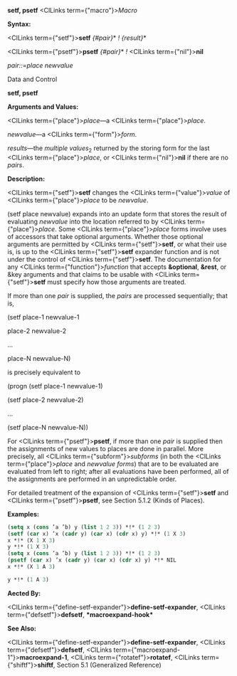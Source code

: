 **setf, psetf** <ClLinks  term={"macro"}><i>Macro</i></ClLinks> 



**Syntax:** 



<ClLinks  term={"setf"}><b>setf</b></ClLinks> *\{#pair\}*\* *! \{result\}*\* 



<ClLinks  term={"psetf"}><b>psetf</b></ClLinks> *\{#pair\}*\* *!* <ClLinks  term={"nil"}><b>nil</b></ClLinks> 



*pair::*=*place newvalue* 



Data and Control 



 



 



**setf, psetf** 



**Arguments and Values:** 



<ClLinks  term={"place"}><i>place</i></ClLinks>—a <ClLinks  term={"place"}><i>place</i></ClLinks>. 



*newvalue*—a <ClLinks  term={"form"}><i>form</i></ClLinks>. 



*results*—the *multiple values*<sub>2</sub> returned by the storing form for the last <ClLinks  term={"place"}><i>place</i></ClLinks>, or <ClLinks  term={"nil"}><b>nil</b></ClLinks> if there are no *pairs*. 



**Description:** 



<ClLinks  term={"setf"}><b>setf</b></ClLinks> changes the <ClLinks  term={"value"}><i>value</i></ClLinks> of <ClLinks  term={"place"}><i>place</i></ClLinks> to be *newvalue*. 



(setf place newvalue) expands into an update form that stores the result of evaluating *newvalue* into the location referred to by <ClLinks  term={"place"}><i>place</i></ClLinks>. Some <ClLinks  term={"place"}><i>place</i></ClLinks> forms involve uses of accessors that take optional arguments. Whether those optional arguments are permitted by <ClLinks  term={"setf"}><b>setf</b></ClLinks>, or what their use is, is up to the <ClLinks  term={"setf"}><b>setf</b></ClLinks> expander function and is not under the control of <ClLinks  term={"setf"}><b>setf</b></ClLinks>. The documentation for any <ClLinks  term={"function"}><i>function</i></ClLinks> that accepts **&amp;optional**, **&amp;rest**, or &amp;key arguments and that claims to be usable with <ClLinks  term={"setf"}><b>setf</b></ClLinks> must specify how those arguments are treated. 



If more than one *pair* is supplied, the *pairs* are processed sequentially; that is, 



(setf place-1 newvalue-1 



place-2 newvalue-2 



... 



place-N newvalue-N) 



is precisely equivalent to 



(progn (setf place-1 newvalue-1) 



(setf place-2 newvalue-2) 



... 



(setf place-N newvalue-N)) 



For <ClLinks  term={"psetf"}><b>psetf</b></ClLinks>, if more than one *pair* is supplied then the assignments of new values to places are done in parallel. More precisely, all <ClLinks  term={"subform"}><i>subforms</i></ClLinks> (in both the <ClLinks  term={"place"}><i>place</i></ClLinks> and *newvalue forms*) that are to be evaluated are evaluated from left to right; after all evaluations have been performed, all of the assignments are performed in an unpredictable order. 



For detailed treatment of the expansion of <ClLinks  term={"setf"}><b>setf</b></ClLinks> and <ClLinks  term={"psetf"}><b>psetf</b></ClLinks>, see Section 5.1.2 (Kinds of Places). 

**Examples:**
```lisp
(setq x (cons ’a ’b) y (list 1 2 3)) *!* (1 2 3) 
(setf (car x) ’x (cadr y) (car x) (cdr x) y) *!* (1 X 3) 
x *!* (X 1 X 3) 
y *!* (1 X 3) 
(setq x (cons ’a ’b) y (list 1 2 3)) *!* (1 2 3) 
(psetf (car x) ’x (cadr y) (car x) (cdr x) y) *!* NIL 
x *!* (X 1 A 3) 

y *!* (1 A 3) 
```
**Aected By:** 



<ClLinks  term={"define-setf-expander"}><b>define-setf-expander</b></ClLinks>, <ClLinks  term={"defsetf"}><b>defsetf</b></ClLinks>, **\*macroexpand-hook\*** 



**See Also:** 



<ClLinks  term={"define-setf-expander"}><b>define-setf-expander</b></ClLinks>, <ClLinks  term={"defsetf"}><b>defsetf</b></ClLinks>, <ClLinks  term={"macroexpand-1"}><b>macroexpand-1</b></ClLinks>, <ClLinks  term={"rotatef"}><b>rotatef</b></ClLinks>, <ClLinks  term={"shiftf"}><b>shiftf</b></ClLinks>, Section 5.1 (Generalized Reference) 



